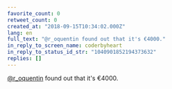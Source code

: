 ```yaml
---
favorite_count: 0
retweet_count: 0
created_at: "2018-09-15T10:34:02.000Z"
lang: en
full_text: "@r_oquentin found out that it's €4000."
in_reply_to_screen_name: coderbyheart
in_reply_to_status_id_str: "1040901852194373632"
replies: []
---
```


[@r_oquentin](https://twitter.com/r_oquentin) found out that it's €4000.
